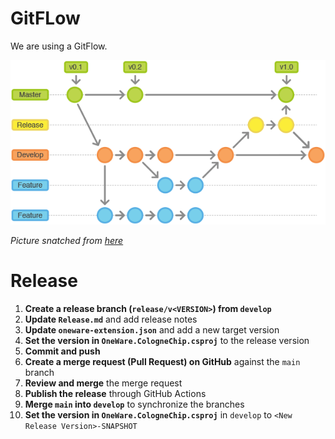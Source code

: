 # GitFLow 
We are using a GitFlow. 

![plot](./images/Gitflow-Workflow-3.png)

_Picture snatched from [here](https://seibert.group/blog/2014/03/31/git-workflows-der-gitflow-workflow-teil-1/)_

#  Release
1. **Create a release branch (`release/v<VERSION>`) from `develop`**
2. **Update `Release.md`** and add release notes
3. **Update `oneware-extension.json`** and add a new target version
4. **Set the version in `OneWare.CologneChip.csproj`** to the release version
5. **Commit and push**
6. **Create a merge request (Pull Request) on GitHub** against the `main` branch
7. **Review and merge** the merge request
8. **Publish the release** through GitHub Actions
9. **Merge `main` into `develop`** to synchronize the branches
10. **Set the version in `OneWare.CologneChip.csproj`** in `develop` to `<New Release Version>-SNAPSHOT`

